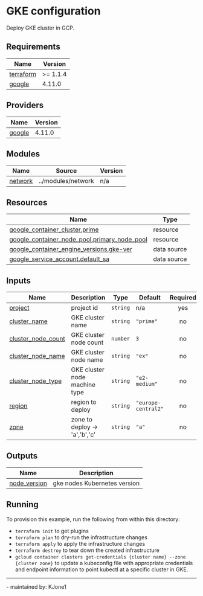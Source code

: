 <!-- BEGIN_TF_DOCS -->

# GKE configuration

Deploy GKE cluster in GCP.

## Requirements

| Name                                                                     | Version  |
| ------------------------------------------------------------------------ | -------- |
| <a name="requirement_terraform"></a> [terraform](#requirement_terraform) | >= 1.1.4 |
| <a name="requirement_google"></a> [google](#requirement_google)          | 4.11.0   |

## Providers

| Name                                                      | Version |
| --------------------------------------------------------- | ------- |
| <a name="provider_google"></a> [google](#provider_google) | 4.11.0  |

## Modules

| Name                                                     | Source             | Version |
| -------------------------------------------------------- | ------------------ | ------- |
| <a name="module_network"></a> [network](#module_network) | ../modules/network | n/a     |

## Resources

| Name                                                                                                                                                    | Type        |
| ------------------------------------------------------------------------------------------------------------------------------------------------------- | ----------- |
| [google_container_cluster.prime](https://registry.terraform.io/providers/hashicorp/google/4.11.0/docs/resources/container_cluster)                      | resource    |
| [google_container_node_pool.primary_node_pool](https://registry.terraform.io/providers/hashicorp/google/4.11.0/docs/resources/container_node_pool)      | resource    |
| [google_container_engine_versions.gke-ver](https://registry.terraform.io/providers/hashicorp/google/4.11.0/docs/data-sources/container_engine_versions) | data source |
| [google_service_account.default_sa](https://registry.terraform.io/providers/hashicorp/google/4.11.0/docs/data-sources/service_account)                  | data source |

## Inputs

| Name                                                                                    | Description                   | Type     | Default             | Required |
| --------------------------------------------------------------------------------------- | ----------------------------- | -------- | ------------------- | :------: |
| <a name="input_project"></a> [project](#input_project)                                  | project id                    | `string` | n/a                 |   yes    |
| <a name="input_cluster_name"></a> [cluster_name](#input_cluster_name)                   | GKE cluster name              | `string` | `"prime"`           |    no    |
| <a name="input_cluster_node_count"></a> [cluster_node_count](#input_cluster_node_count) | GKE cluster node count        | `number` | `3`                 |    no    |
| <a name="input_cluster_node_name"></a> [cluster_node_name](#input_cluster_node_name)    | GKE cluster node name         | `string` | `"ex"`              |    no    |
| <a name="input_cluster_node_type"></a> [cluster_node_type](#input_cluster_node_type)    | GKE cluster node machine type | `string` | `"e2-medium"`       |    no    |
| <a name="input_region"></a> [region](#input_region)                                     | region to deploy              | `string` | `"europe-central2"` |    no    |
| <a name="input_zone"></a> [zone](#input_zone)                                           | zone to deploy -> 'a','b','c' | `string` | `"a"`               |    no    |

## Outputs

| Name                                                                    | Description                  |
| ----------------------------------------------------------------------- | ---------------------------- |
| <a name="output_node_version"></a> [node_version](#output_node_version) | gke nodes Kubernetes version |

## Running

To provision this example, run the following from within this directory:

- `terraform init` to get plugins
- `terraform plan` to dry-run the infrastructure changes
- `terraform apply` to apply the infrastructure changes
- `terraform destroy` to tear down the created infrastructure
- `gcloud container clusters get-credentials {cluster name} --zone {cluster zone}` to update a kubeconfig file with appropriate credentials and endpoint information to point kubectl at a specific cluster in GKE.

---

\- maintained by: KJone1

<!-- END_TF_DOCS -->
